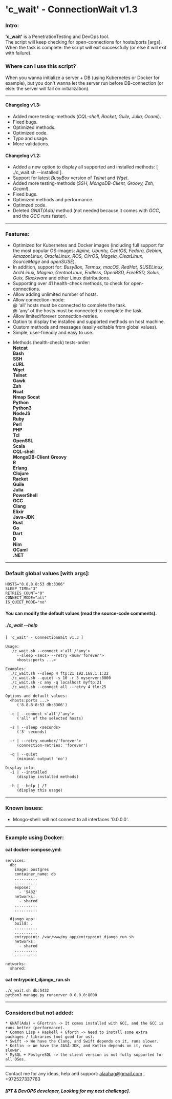 # 'c_wait' - ConnectionWait v1.3

### Intro:  

**'c_wait'** is a PenetrationTesting and DevOps tool.  
The script will keep checking for open-connections for hosts/ports [args].  
When the task is complete: the script will exit successfully (or else it will exit with failure).  

### Where can I use this script?  
When you wanna initialize a server + DB (using Kubernetes or Docker for example), but you don't wanna let the server run before DB-connection (or else: the server will fail on initialization).  

--------------------

<h4>Changelog v1.3:</h4>  

- Added more testing-methods (_CQL-shell, Racket, Guile, Julia, Ocaml_).  
- Fixed bugs.  
- Optimized methods.  
- Optimized code.  
- Typo and usage.  
- More validations.  

<h4>Changelog v1.2:</h4>  

- Added a new option to display all supported and installed methods: [ ./c_wait.sh --installed ].  
- Support for latest _BusyBox_ version of _Telnet_ and _Wget_.  
- Added more testing-methods (_SSH, MongoDB-Client, Groovy, Zsh, Ocaml_).  
- Fixed bugs.  
- Optimized methods and performance.  
- Optimzed code.  
- Deleted _GNAT(Ada)_ method (not needed because it comes with _GCC_, and the _GCC_ runs faster).  

--------------------

### Features:  

- Optimized for Kubernetes and Docker images (including full support for the most popular OS-images: _Alpine, Ubuntu, CentOS, Fedora, Debian, AmazonLinux, OracleLinux, ROS, CirrOS, Mageia, ClearLinux, SourceMage_ and _openSUSE_).  
- In addition, support for: _BusyBox, Termux, macOS, RedHat, SUSELinux, ArchLinux, Mageia, GentooLinux, Endless, OpenBSD, FreeBSD, Solus, Guix, Slackware_ and other Linux distributions.  
- Supporting over 41 health-check methods, to check for open-connections.  
- Allow adding unlimited number of hosts.  
- Allow connection-mode:  
  @ 'all' hosts must be connected to complete the task.  
  @ 'any' of the hosts must be connected to complete the task.  
- Allow limited/forever connection-retries.  
- Option to display the installed and supported methods on host machine.
- Custom methods and messages (easily editable from global values).  
- Simple, user-friendly and easy to use.  

* Methods (health-check) tests-order:  
**Netcat**  
**Bash**  
**SSH**  
**cURL**  
**Wget**  
**Telnet**  
**Gawk**  
**Zsh**  
**Ncat**  
**Nmap** 
**Socat**  
**Python**  
**Python3**  
**NodeJS**  
**Ruby**  
**Perl**  
**PHP**  
**Tcl**  
**OpenSSL**  
**Scala**  
**CQL-shell**  
**MongoDB-Client** 
**Groovy**  
**R**  
**Erlang**  
**Clojure**  
**Racket**  
**Guile**  
**Julia**  
**PowerShell**  
**GCC**  
**Clang**  
**Elixir**  
**Java-JDK**  
**Rust**  
**Go**  
**Dart**  
**D**  
**Nim**  
**OCaml**  
**.NET**  

--------------------

### Default global values [with args]:  

```
HOSTS="8.8.8.8:53 db:3306"  
SLEEP_TIME="3"  
RETRIES_COUNT="0"  
CONNECT_MODE="all"  
IS_QUIET_MODE="no"  
```

<h4>You can modify the default values (read the source-code comments).</h4>  

<h5>./c_wait --help</h5>  

```
[ 'c_wait' - ConnectionWait v1.3 ]

Usage:
  ./c_wait.sh --connect <'all'/'any'>
     --sleep <secs> --retry <num/'forever'>
     <hosts:ports ...>

Examples:
  ./c_wait.sh --sleep 4 ftp:21 192.168.1.1:22
  ./c_wait.sh --quiet -s 10 -r 3 myserver:8000
  ./c_wait.sh -c any -q localhost myftp:21
  ./c_wait.sh --connect all --retry 4 tln:25

Options and default values:
  <hosts:ports ...>
     ('8.8.8.8:53 db:3306')

  -c | --connect <'all'/'any'>
     ('all' of the selected hosts)

  -s | --sleep <seconds>
     ('3' seconds)

  -r | --retry <number/'forever'>
     (connection-retries: 'forever')

  -q | --quiet
     (minimal output? 'no')

Display info:
  -i | --installed
     (display installed methods)

  -h | --help | /?
     (display this usage)
```
    
--------------------

<h3>Known issues:</h3>  

- Mongo-shell: will not connect to all interfaces '0.0.0.0'.

--------------------

### Example using Docker: 

<h4>cat docker-compose.yml:</h4>  

```
services:  
  db:  
    image: postgres  
    container_name: db  
    ..........  
    ..........  
    expose:  
      - '5432'
    networks:  
      - shared  
    ..........  
    ..........  

  django_app:  
    build: .  
    ..........  
    ..........  
    entrypoint: /var/www/my_app/entrypoint_django_run.sh  
    networks:  
      - shared  
    ..........  
    ..........  

networks:  
  shared:    
```

<h4>cat entrypoint_django_run.sh</h4>  

```
./c_wait.sh db:5432  
python3 manage.py runserver 0.0.0.0:8000  
```

--------------------

### Considered but not added: 

```
* GNAT(Ada) + GFortran -> It comes installed with GCC, and the GCC is runs better (performance).  
* Common Lisp + Haskell + Gforth -> Need to install some extra packages / libraries (not good for us).  
* Swift -> We have the Clang, and Swift depends on it, runs slower.  
* Kotlin -> We have the JAVA-JDK, and Kotlin depends on it, runs slower.  
* MySQL + PostgreSQL -> the client version is not fully supported for all OSes.  
```

--------------------

Contact me for any ideas, help and support: alaahag@gmail.com , +972527337763  
<h5>[PT & DevOPS developer, Looking for my next challenge].</h5>
